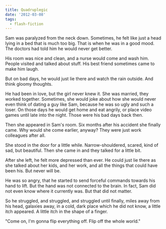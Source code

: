 ```yaml
---
title: Quadruplegic
date: '2012-03-08'
tags:
  - flash-fiction
---
```


Sam was paralyzed from the neck down. Sometimes, he felt like just a head lying
in a bed that is much too big. That is when he was in a good mood. The doctors
had told him he would never get better.

<!-- truncate -->

His room was nice and clean, and a nurse would come and wash him. People visited
and talked about stuff. His best friend sometimes came to make him laugh.

But on bad days, he would just lie there and watch the rain outside. And think
gloomy thoughts.

He had been in love, but the girl never knew it. She was married, they worked
together. Sometimes, she would joke about how she would never even think of
dating a guy like Sam, because he was so ugly and such a loser. On those days he
would get home and eat angrily, or place video games until late into the night.
Those were his bad days back then.

Then she appeared in Sam's room. Six months after his accident she finally came.
Why would she come earlier, anyway? They were just work colleagues after all.

She stood in the door for a little while. Narrow-shouldered, scared, kind of
sad, but beautiful. Then she came in and they talked for a little bit.

After she left, he felt more depressed than ever. He could just lie there as she
talked about her kids, and her work, and all the things that could have been
his. But never will be.

He was so angry, that he started to send forceful commands towards his hand to
lift. But the hand was not connected to the brain. In fact, Sam did not even
know where it currently was. But that did not matter.

So he struggled, and struggled, and struggled until finally, miles away from his
head, galaxies away, in a cold, dark place which he did not know, a little itch
appeared. A little itch in the shape of a finger.

"Come on, I'm gonna flip everything off. Flip off the whole world."
